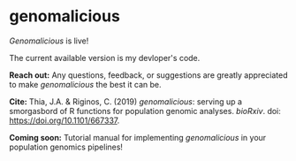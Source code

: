 # genomalicious

_Genomalicious_ is live!

The current available version is my devloper's code.

**Reach out:** Any questions, feedback, or suggestions are greatly appreciated to make _genomalicious_ the best it can be.

**Cite:** Thia, J.A. & Riginos, C. (2019) _genomalicious_: serving up a smorgasbord of R functions for population genomic analyses. _bioRxiv_. doi: https://doi.org/10.1101/667337. 

**Coming soon:** Tutorial manual for implementing _genomalicious_ in your population genomics pipelines!
